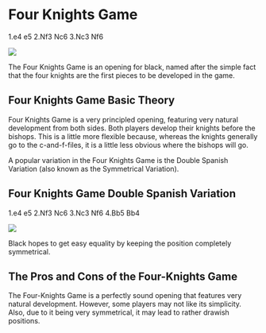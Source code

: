---
---

# Four Knights Game

1.e4 e5 2.Nf3 Nc6 3.Nc3 Nf6

![](https://chessfox.com/wp-content/uploads/2020/03/Four-Knights-Game.png)

The Four Knights Game is an opening for black, named after the simple fact that the four knights are the first pieces to be developed in the game.

## Four Knights Game Basic Theory

Four Knights Game is a very principled opening, featuring very natural development from both sides. Both players develop their knights before the bishops. This is a little more flexible because, whereas the knights generally go to the c-and-f-files, it is a little less obvious where the bishops will go.

A popular variation in the Four Knights Game is the Double Spanish Variation (also known as the Symmetrical Variation).

## Four Knights Game Double Spanish Variation

1.e4 e5 2.Nf3 Nc6 3.Nc3 Nf6 4.Bb5 Bb4

![](https://chessfox.com/wp-content/uploads/2020/04/Four-Knights-Game-Double-Spanish-Variation.png)

Black hopes to get easy equality by keeping the position completely symmetrical.

## The Pros and Cons of the Four-Knights Game

The Four-Knights Game is a perfectly sound opening that features very natural development. However, some players may not like its simplicity. Also, due to it being very symmetrical, it may lead to rather drawish positions.
